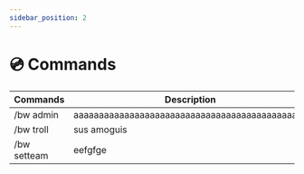 ```yaml
---
sidebar_position: 2
---
```


# 💿 Commands

| Commands | Description | Permissions |
| ---- | ---- | ---- |
| /bw admin | aaaaaaaaaaaaaaaaaaaaaaaaaaaaaaaaaaaaaaaaaaaaaa | bw.admin |
| /bw troll | sus amoguis | bw.admin.troll |
| /bw setteam <arena> <player> | eefgfge | ee |
